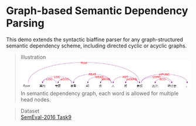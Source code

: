 # Graph-based Semantic Dependency Parsing  

This demo extends the syntactic biaffine parser for any graph-structured semantic dependency scheme, including directed cyclic or acyclic graphs.

> Illustration  
![sdp_demo](imgs/demo.png)  
In semantic dependency graph, each word is allowed for multiple head nodes.

> Dataset  
[SemEval-2016 Task9](https://github.com/HIT-SCIR/SemEval-2016)
